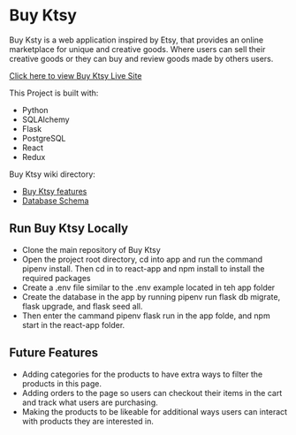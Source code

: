 # Buy Ktsy

Buy Ksty is a web application inspired by Etsy, that provides an online marketplace for unique and creative goods. Where users can sell their creative goods or they can buy and review goods made by others users.

[Click here to view Buy Ktsy Live Site](https://buy-ktsy.herokuapp.com/)

This Project is built with:
* Python
* SQLAlchemy
* Flask
* PostgreSQL
* React
* Redux


Buy Ktsy wiki directory:
* [Buy Ktsy features](https://github.com/katyky14/group_project/wiki/Esty-Clone-MVP-Features-List)
* [Database Schema](https://github.com/katyky14/group_project/wiki/Esty-Clone-DB-Schema)


## Run Buy Ktsy Locally

* Clone the main repository of Buy Ktsy
* Open the project root directory, cd into app and run the command pipenv install. Then cd in to react-app and npm install to install the required packages
* Create a .env file similar to the .env example located in teh app folder
* Create the database in the app by running pipenv run flask db migrate, flask upgrade, and flask seed all.
* Then enter the cammand pipenv flask run in the app folde, and npm start in the react-app folder.

## Future Features
* Adding categories for the products to have extra ways to filter the products in this page. 
* Adding orders to the page so users can checkout their items in the cart and track what users are purchasing. 
* Making the products to be likeable for additional ways users can interact with products they are interested in. 

